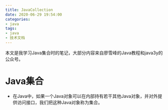 ```yaml
---
title: JavaCollection
date: 2020-06-29 19:54:00
categories:
- java
tags:
- java
- 技术文档
---
```


本文是我学习Java集合时的笔记，大部分内容来自廖雪峰的Java教程和java3y的公众号。

<!--more-->

# Java集合

- 在Java中，如果一个Java对象可以在内部持有若干其他Java对象，并对外提供访问接口，我们把这种Java对象称为集合。